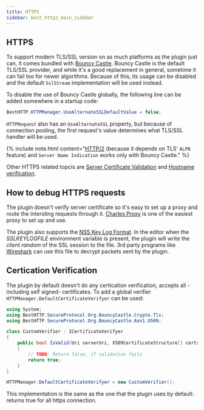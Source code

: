 ```yaml
---
title: HTTPS
sidebar: best_http2_main_sidebar
---
```


## HTTPS

To support modern TLS/SSL version on as much platforms as the plugin just can, it comes bundled with [Bouncy Castle](https://github.com/bcgit/bc-csharp/). Bouncy Castle is the default TLS/SSL provider, and while it's a good replacement in general, sometime it can fail too for newer algorithms. Because of this, its usage can be disabled and the default `SslStream` implementation will be used instead.

To disable the use of Bouncy Castle globally, the following line can be added somewhere in a startup code:

```csharp
BestHTTP.HTTPManager.UseAlternateSSLDefaultValue = false;
```

`HTTPRequest` also has an `UseAlternateSSL` property, but because of connection pooling, the first request's value determines what TLS/SSL handler will be used. 


{% include note.html content="[HTTP/2](HTTP2.md) (because it depends on TLS' `ALPN` feature) and `Server Name Indication` works only with Bouncy Castle." %}
	
Other HTTPS related topcis are [Server Certificate Validation](../protocols/http/ServerCertificateValidation.md) and [Hostname verification](../protocols/http/SmallCode-Samples.md#verify-hostnames-in-https).

## How to debug HTTPS requests

The plugin doesn't verify server certificate so it's easy to set up a proxy and route the intersting requests through it. [Charles Proxy](https://www.charlesproxy.com) is one of the easiest proxy to set up and use.

The plugin also supports the [NSS Key Log Format](https://developer.mozilla.org/en-US/docs/Mozilla/Projects/NSS/Key_Log_Format). In the editor when the *SSLKEYLOGFILE* environment variable is present, the plugin will write the *client random* of the SSL session to the file. 3rd party programs like [Wireshark](https://wiki.wireshark.org/TLS) can use this file to decrypt packets sent by the plugin.

## Certication Verification

The plugin by default doesn't do any certication verification, accepts all -including self signed- certificates. To add a global verifier `HTTPManager.DefaultCertificateVerifyer` can be used:

```csharp
using System;
using BestHTTP.SecureProtocol.Org.BouncyCastle.Crypto.Tls;
using BestHTTP.SecureProtocol.Org.BouncyCastle.Asn1.X509;

class CustomVerifier : ICertificateVerifyer
{
    public bool IsValid(Uri serverUri, X509CertificateStructure[] certs)
    {
        // TODO: Return false, if validation fails
        return true;
    }
}

HTTPManager.DefaultCertificateVerifyer = new CustomVerifier();
```

This implementation is the same as the one that the plugin uses by default: returns true for all https connection.